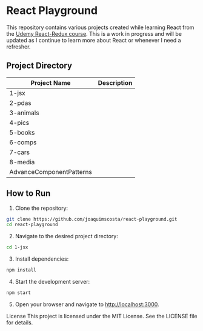 # React Playground

This repository contains various projects created while learning React from the [Udemy React-Redux course](https://www.udemy.com/course/react-redux/). This is a work in progress and will be updated as I continue to learn more about React or whenever I need a refresher.

## Project Directory

| Project Name  | Description |
|---------------|-------------|
| 1-jsx         ||
| 2-pdas        ||
| 3-animals     ||
| 4-pics        ||
| 5-books       ||
| 6-comps       ||
| 7-cars        ||
| 8-media       ||
| AdvanceComponentPatterns ||

## How to Run

1. Clone the repository:

  ```sh
  git clone https://github.com/joaquimscosta/react-playground.git
  cd react-playground
  ```

2. Navigate to the desired project directory:

  ```sh
  cd 1-jsx
  ```

3. Install dependencies:

```sh
npm install
```

4. Start the development server:

```sh
npm start
```

5. Open your browser and navigate to <http://localhost:3000>.

License
This project is licensed under the MIT License. See the LICENSE file for details.
